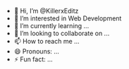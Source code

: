 - 👋 Hi, I’m @KillerxEditz
- 👀 I’m interested in Web Development
- 🌱 I’m currently learning ...
- 💞️ I’m looking to collaborate on ...
- 📫 How to reach me ...
- 😄 Pronouns: ...
- ⚡ Fun fact: ...

<!---
KillerxEditz/KillerxEditz is a ✨ special ✨ repository because its `README.md` (this file) appears on your GitHub profile.
You can click the Preview link to take a look at your changes.
--->
